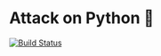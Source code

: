 # Attack on Python 🐍

[![Build Status](https://travis-ci.com/attack-on-backend/Python.svg?branch=master)](https://github.com/attack-on-backend/Python)
